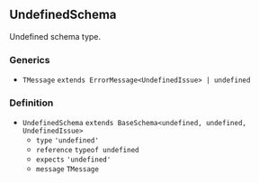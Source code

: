 UndefinedSchema
---------------

Undefined schema type.

### Generics

*   `TMessage` `extends ErrorMessage<UndefinedIssue> | undefined`

### Definition

*   `UndefinedSchema` `extends BaseSchema<undefined, undefined, UndefinedIssue>`
    *   `type` `'undefined'`
    *   `reference` `typeof undefined`
    *   `expects` `'undefined'`
    *   `message` `TMessage`